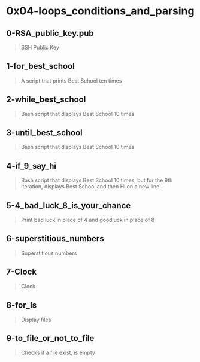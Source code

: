 # 0x04-loops_conditions_and_parsing

## 0-RSA_public_key.pub
> SSH Public Key

## 1-for_best_school
> A script that prints Best School ten times

## 2-while_best_school
> Bash script that displays Best School 10 times

## 3-until_best_school
> Bash script that displays Best School 10 times

## 4-if_9_say_hi
> Bash script that displays Best School 10 times, but for the 9th iteration, displays Best School and then Hi on a new line.

## 5-4_bad_luck_8_is_your_chance
> Print bad luck in place of 4 and goodluck in place of 8

## 6-superstitious_numbers
> Superstitious numbers

## 7-Clock
> Clock

## 8-for_ls
> Display files

## 9-to_file_or_not_to_file
> Checks if a file exist, is empty
